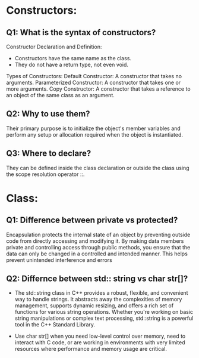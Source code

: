 # Constructors:

## Q1: What is the syntax of constructors?

Constructor Declaration and Definition:
- Constructors have the same name as the class.
- They do not have a return type, not even void.

Types of Constructors:
Default Constructor: A constructor that takes no arguments.
Parameterized Constructor: A constructor that takes one or more arguments.
Copy Constructor: A constructor that takes a reference to an object of the same class as an argument.


## Q2: Why to use them?

Their primary purpose is to initialize the object's member variables and perform any setup or allocation required when the object is instantiated.

## Q3: Where to declare?
They can be defined inside the class declaration or outside the class using the scope resolution operator ::.


# Class: 

## Q1: Difference between private vs protected?

Encapsulation protects the internal state of an object by preventing 
outside code from directly accessing and modifying it. 
By making data members private and controlling access through public methods, 
you ensure that the data can only be changed in a controlled and intended manner. This helps prevent unintended interference and errors

## Q2: Differnce between std:: string vs char str[]?

- The std::string class in C++ provides a robust, flexible, and convenient way to handle strings.
It abstracts away the complexities of memory management, 
supports dynamic resizing, and offers a rich set of functions for various string operations. 
Whether you're working on basic string manipulations or complex text processing, 
std::string is a powerful tool in the C++ Standard Library.

- Use char str[] when you need low-level control over memory, 
need to interact with C code, or are working in environments with very limited resources 
where performance and memory usage are critical.

